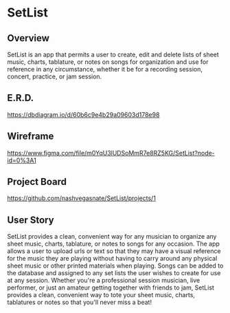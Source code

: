 # SetList

## Overview
SetList is an app that permits a user to create, edit and delete lists of sheet music, charts, tablature, or notes on songs for organization and use for reference in any circumstance, whether it be for a recording session, concert, practice, or jam session. 

## E.R.D.
https://dbdiagram.io/d/60b6c9e4b29a09603d178e98

## Wireframe
https://www.figma.com/file/m0YqU3lUDSoMmR7e8RZ5KG/SetList?node-id=0%3A1

## Project Board
https://github.com/nashvegasnate/SetList/projects/1

## User Story
SetList provides a clean, convenient way for any musician to organize any sheet music, charts, tablature, or notes to songs for any occasion. The app allows a user to upload urls or text so that they may have a visual reference for the music they are playing without having to carry around any physical sheet music or other printed materials when playing. Songs can be added to the database and assigned to any set lists the user wishes to create for use at any session. Whether you're a professional session musician, live performer, or just an amateur getting together with friends to jam, SetList provides a clean, convenient way to tote your sheet music, charts, tablatures or notes so that you'll never miss a beat!

